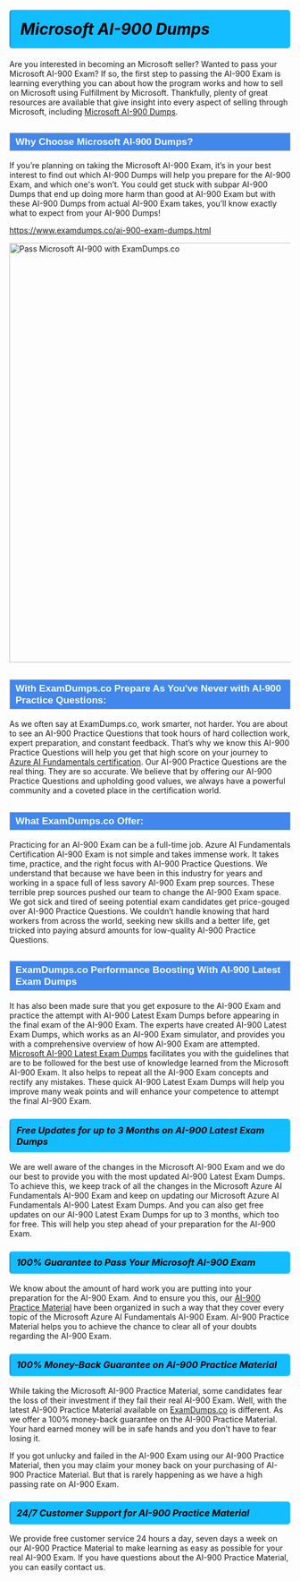 <h1>                <strong><span style="display: block; color: #000000; background: #14BDFF; border: 0.5px solid #AED6F1; border-left: 3px solid #3498DB; padding: .6em; border-radius: 6px;">                     <em>Microsoft AI-900 <span class="exam_variation">Dumps</span> </em>                </span></strong>            </h1>                        <p>Are you interested in becoming an Microsoft seller? Wanted to pass your Microsoft AI-900 Exam? If so, the first step to passing the AI-900 Exam is             learning everything you can about how the program works and how to sell on Microsoft using Fulfillment by Microsoft. Thankfully, plenty of great resources             are available that give insight into every aspect of selling through Microsoft, including <a href="https://www.examdumps.co/ai-900-exam-dumps.html">Microsoft AI-900 <span class="exam_variation">Dumps</span></a>.</p>                        <h2 style="background: #4287ec; border: 1px solid #cccccc; padding: 5px 10px;">                <span style="color: #ffffff;">                    <span style="font-size: 11pt;">                        <span style="line-height: normal;">                            <span style="font-family: Calibri,sans-serif;">                                <strong>                                    <span style="font-size: 13.0pt;">Why Choose Microsoft AI-900 <span class="exam_variation">Dumps</span>?</span>                                </strong>                            </span>                        </span>                    </span>                </span>            </h2>                        <p>If you’re planning on taking the Microsoft AI-900 Exam, it’s in your best interest to find out which AI-900 <span class="exam_variation">Dumps</span> will help you prepare for the AI-900 Exam,             and which one's won’t. You could get stuck with subpar AI-900 <span class="exam_variation">Dumps</span> that end up doing more harm than good at AI-900 Exam but with these AI-900 <span class="exam_variation">Dumps</span>             from actual AI-900 Exam takes, you’ll know exactly what to expect from your AI-900 <span class="exam_variation">Dumps</span>!</p>                                    <p><a href="https://www.examdumps.co/ai-900-exam-dumps.html">https://www.examdumps.co/ai-900-exam-dumps.html</a></p>                        <p><a href="https://www.examdumps.co/"><img src="https://www.examdumps.co//images/banners/big-sale-20-percent-discount-offer-examdumps.jpg" class="postImage" alt="Pass Microsoft AI-900 with ExamDumps.co" width="750"></a></p>                                        <h2 style="background: #4287ec; border: 1px solid #cccccc; padding: 5px 10px;">                <span style="color: #ffffff;">                    <span style="font-size: 11pt;">                        <span style="line-height: normal;">                            <span style="font-family: Calibri,sans-serif;">                                <strong>                                    <span style="font-size: 13.0pt;">With ExamDumps.co Prepare As You've Never with AI-900 <span class="exam_variation2">Practice Questions</span>:</span>                                </strong>                            </span>                        </span>                    </span>                </span>            </h2>                        <p>As we often say at ExamDumps.co, work smarter, not harder. You are about to see an AI-900 <span class="exam_variation2">Practice Questions</span> that took hours of hard collection work,             expert preparation, and constant feedback. That’s why we know this AI-900 <span class="exam_variation2">Practice Questions</span> will help you get that high score on your journey to             <a href="https://www.examdumps.co/azure-ai-fundamentals-exam-dumps.html">Azure AI Fundamentals certification</a>. Our AI-900 <span class="exam_variation2">Practice Questions</span> are the real thing. They are so accurate. We believe that by offering             our AI-900 <span class="exam_variation2">Practice Questions</span> and upholding good values, we always have a powerful community and a coveted place in the certification world.</p>                        <h2 style="background: #4287ec; border: 1px solid #cccccc; padding: 5px 10px;">                <span style="color: #ffffff;">                    <span style="font-size: 11pt;">                        <span style="line-height: normal;">                            <span style="font-family: Calibri,sans-serif;">                                <strong>                                    <span style="font-size: 13.0pt;">What ExamDumps.co Offer:</span>                                </strong>                            </span>                        </span>                    </span>                </span>            </h2>                        <p>Practicing for an AI-900 Exam can be a full-time job. Azure AI Fundamentals Certification AI-900 Exam is not simple and takes immense work.             It takes time, practice, and the right focus with AI-900 <span class="exam_variation2">Practice Questions</span>. We understand that because we have been in this industry for years and working in a             space full of less savory AI-900 Exam prep sources. These terrible prep sources pushed our team to change the AI-900 Exam space. We got sick and             tired of seeing potential exam candidates get price-gouged over AI-900 <span class="exam_variation2">Practice Questions</span>. We couldn’t handle knowing that hard workers from across the world,             seeking new skills and a better life, get tricked into paying absurd amounts for low-quality AI-900 <span class="exam_variation2">Practice Questions</span>.</p>                        <h2 style="background: #4287ec; border: 1px solid #cccccc; padding: 5px 10px;">                <span style="color: #ffffff;">                    <span style="font-size: 11pt;">                        <span style="line-height: normal;">                            <span style="font-family: Calibri,sans-serif;">                                <strong>                                    <span style="font-size: 13.0pt;">ExamDumps.co Performance Boosting With AI-900 <span class="exam_variation3">Latest Exam Dumps</span></span>                                </strong>                            </span>                        </span>                    </span>                </span>            </h2>                        <p>It has also been made sure that you get exposure to the AI-900 Exam and practice the attempt with AI-900 <span class="exam_variation3">Latest Exam Dumps</span> before appearing in             the final exam of the AI-900 Exam. The experts have created AI-900 <span class="exam_variation3">Latest Exam Dumps</span>, which works as an AI-900 Exam simulator, and provides you with             a comprehensive overview of how AI-900 Exam are attempted. <a href="https://www.examdumps.co/microsoft-exam-dumps.html">Microsoft AI-900 <span class="exam_variation3">Latest Exam Dumps</span></a> facilitates you with the guidelines that are to be followed             for the best use of knowledge learned from the Microsoft AI-900 Exam. It also helps to repeat all the AI-900 Exam concepts and rectify any mistakes.             These quick AI-900 <span class="exam_variation3">Latest Exam Dumps</span> will help you improve many weak points and will enhance your competence to attempt the final AI-900 Exam.</p>                        <h3>                <strong>                    <span style="display: block; color: #000000; background: #14BDFF; border: 0.5px solid #AED6F1; border-left: 3px solid #3498DB; padding: .6em; border-radius: 6px;">                        <em>Free Updates for up to 3 Months on AI-900 <span class="exam_variation3">Latest Exam Dumps</span></em>                    </span>                </strong>            </h3>                        <p>We are well aware of the changes in the Microsoft AI-900 Exam and we do our best to provide you with the most updated AI-900 <span class="exam_variation3">Latest Exam Dumps</span>.             To achieve this, we keep track of all the changes in the Microsoft Azure AI Fundamentals AI-900 Exam and keep on updating our             Microsoft Azure AI Fundamentals AI-900 <span class="exam_variation3">Latest Exam Dumps</span>. And you can also get free updates on our AI-900 <span class="exam_variation3">Latest Exam Dumps</span> for up to 3 months,             which too for free. This will help you step ahead of your preparation for the AI-900 Exam.</p>                        <h3>                <strong>                    <span style="display: block; color: #000000; background: #14BDFF; border: 0.5px solid #AED6F1; border-left: 3px solid #3498DB; padding: .6em; border-radius: 6px;">                        <em>100% Guarantee to Pass Your Microsoft AI-900 Exam</em>                    </span>                </strong>            </h3>                        <p>We know about the amount of hard work you are putting into your preparation for the AI-900 Exam. And to ensure you this, our <a href="https://www.examdumps.co/ai-900-exam-dumps.html">AI-900 <span class="exam_variation4">Practice Material</span></a>             have been organized in such a way that they cover every topic of the Microsoft Azure AI Fundamentals AI-900 Exam. AI-900 <span class="exam_variation4">Practice Material</span>             helps you to achieve the chance to clear all of your doubts regarding the AI-900 Exam.</p>                        <h3>                <strong>                    <span style="display: block; color: #000000; background: #14BDFF; border: 0.5px solid #AED6F1; border-left: 3px solid #3498DB; padding: .6em; border-radius: 6px;">                        <em>100% Money-Back Guarantee on AI-900 <span class="exam_variation4">Practice Material</span> </em>                    </span>                </strong>            </h3>                        <p>While taking the Microsoft AI-900 <span class="exam_variation4">Practice Material</span>, some candidates fear the loss of their investment if they fail their real AI-900 Exam. Well, with the latest             AI-900 <span class="exam_variation4">Practice Material</span> available on <a href="https://www.examdumps.co/azure-ai-fundamentals-exam-dumps.html">ExamDumps.co</a> is different. As we offer a 100% money-back guarantee on the AI-900 <span class="exam_variation4">Practice Material</span>. Your hard earned money will be             in safe hands and you don’t have to fear losing it.</p>                        <p>If you got unlucky and failed in the AI-900 Exam using our AI-900 <span class="exam_variation4">Practice Material</span>, then you may claim your money back on your purchasing of AI-900 <span class="exam_variation4">Practice Material</span>.             But that is rarely happening as we have a high passing rate on AI-900 Exam.</p>                        <h3>                <strong>                    <span style="display: block; color: #000000; background: #14BDFF; border: 0.5px solid #AED6F1; border-left: 3px solid #3498DB; padding: .6em; border-radius: 6px;">                        <em>24/7 Customer Support for AI-900 <span class="exam_variation4">Practice Material</span></em>                    </span>                </strong>            </h3>                        <p>We provide free customer service 24 hours a day, seven days a week on our AI-900 <span class="exam_variation4">Practice Material</span> to make learning as easy as possible for your             real AI-900 Exam. If you have questions about the AI-900 <span class="exam_variation4">Practice Material</span>, you can easily contact us.</p>                    
